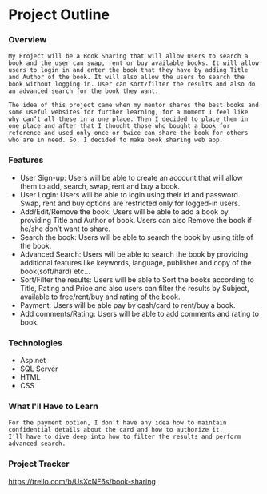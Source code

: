 # Project Outline

### Overview
	My Project will be a Book Sharing that will allow users to search a book and the user can swap, rent or buy available books. It will allow users to login in and enter the book that they have by adding Title and Author of the book. It will also allow the users to search the book without logging in. User can sort/filter the results and also do an advanced search for the book they want.

	The idea of this project came when my mentor shares the best books and some useful websites for further learning, for a moment I feel like why can’t all these in a one place. Then I decided to place them in one place and after that I thought those who bought a book for reference and used only once or twice can share the book for others who are in need. So, I decided to make book sharing web app.

### Features
* User Sign-up: Users will be able to create an account that will allow them to add, search, swap, rent and buy a book.
* User Login: Users will be able to login using their id and password. Swap, rent and buy options are restricted only for logged-in users.
* Add/Edit/Remove the book: Users will be able to add a book by providing Title and Author of book. Users can also Remove the book if he/she don’t want to share.
* Search the book: Users will be able to search the book by using title of the book.
* Advanced Search: Users will be able to search the book by providing additional features like keywords, language, publisher and copy of the book(soft/hard) etc...
* Sort/Filter the results: Users will be able to Sort the books according to Title, Rating and Price and also users can filter the results by Subject, available to free/rent/buy and rating of the book.
* Payment: Users will be able pay by cash/card to rent/buy a book.
* Add comments/Rating: Users will be able to add comments and rating to book.

### Technologies
* Asp.net
* SQL Server
* HTML
* CSS


### What I'll Have to Learn
	For the payment option, I don’t have any idea how to maintain confidential details about the card and how to authorize it.
	I’ll have to dive deep into how to filter the results and perform advanced search.


### Project Tracker
https://trello.com/b/UsXcNF6s/book-sharing
